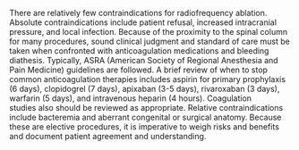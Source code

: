 There are relatively few contraindications for radiofrequency ablation. Absolute contraindications include patient refusal, increased intracranial pressure, and local infection. Because of the proximity to the spinal column for many procedures, sound clinical judgment and standard of care must be taken when confronted with anticoagulation medications and bleeding diathesis. Typically, ASRA (American Society of Regional Anesthesia and Pain Medicine) guidelines are followed. A brief review of when to stop common anticoagulation therapies includes aspirin for primary prophylaxis (6 days), clopidogrel (7 days), apixaban (3-5 days), rivaroxaban (3 days), warfarin (5 days), and intravenous heparin (4 hours). Coagulation studies also should be reviewed as appropriate. Relative contraindications include bacteremia and aberrant congenital or surgical anatomy. Because these are elective procedures, it is imperative to weigh risks and benefits and document patient agreement and understanding.
